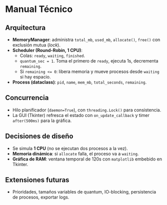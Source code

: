 # Manual Técnico

## Arquitectura
- **MemoryManager**: administra `total_mb`, `used_mb`, `allocate()`, `free()` con exclusión mutua (*lock*).
- **Scheduler (Round-Robin, 1 CPU)**:
  - Colas: `ready`, `waiting`, `finished`.
  - `quantum_sec = 1`. Toma el primero de `ready`, ejecuta 1s, decrementa `remaining`.
  - Si `remaining <= 0`: libera memoria y mueve procesos desde `waiting` si hay espacio.
- **Process (dataclass)**: `pid`, `name`, `mem_mb`, `total_seconds`, `remaining`.

## Concurrencia
- Hilo planificador (`daemon=True`), con `threading.Lock()` para consistencia.
- La GUI (Tkinter) refresca el estado con `on_update_callback` y timer `after(500ms)` para la gráfica.

## Decisiones de diseño
- Se simula **1 CPU** (no se ejecutan dos procesos a la vez).
- **Memoria dinámica**: si `allocate` falla, el proceso va a `waiting`.
- **Gráfica de RAM**: ventana temporal de 120s con `matplotlib` embebido en Tkinter.

## Extensiones futuras
- Prioridades, tamaños variables de quantum, IO-blocking, persistencia de procesos, exportar logs.
